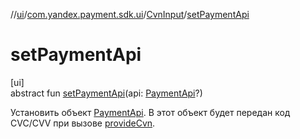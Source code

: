 //[ui](../../../index.md)/[com.yandex.payment.sdk.ui](../index.md)/[CvnInput](index.md)/[setPaymentApi](set-payment-api.md)

# setPaymentApi

[ui]\
abstract fun [setPaymentApi](set-payment-api.md)(api: [PaymentApi](../../../../core/core/com.yandex.payment.sdk.core/-payment-api/index.md)?)

Установить объект [PaymentApi](../../../../core/core/com.yandex.payment.sdk.core/-payment-api/index.md). В этот объект будет передан код CVC/CVV при вызове [provideCvn](provide-cvn.md).
